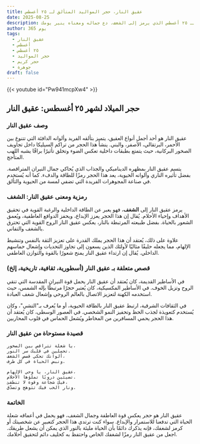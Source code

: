 ```yaml
---
title: عقيق النار، حجر المواليد المتألق لـ ٢٥ أغسطس
date: 2025-08-25
description: اشعر بأهمية عقيق النار، حجر المواليد لـ ٢٥ أغسطس الذي يرمز إلى الشغف. دع جماله ومعناه ينير يومك.
author: 365 يوم
tags:
  - عقيق النار
  - أغسطس
  - ٢٥ أغسطس
  - حجر المواليد
  - حجر كريم
  - جوهرة
draft: false
---
```


{{< youtube id="Pw941mcpXw4" >}}

## حجر الميلاد لشهر ٢٥ أغسطس: عقيق النار

### وصف عقيق النار

عقيق النار هو أحد أجمل أنواع العقيق، يتميز بتألقه الفريد وألوانه الدافئة التي تتنوع بين الأحمر، البرتقالي، الأصفر، والبني. ينشأ هذا الحجر من تراكم السيليكا داخل تجاويف الصخور البركانية، حيث يتمتع بطبقات داخلية تعكس الضوء وتخلق تأثيرًا براقًا يشبه اللهب المتأجج.

يتسم عقيق النار بمظهره الديناميكي والجذاب الذي يُحاكي جمال النيران المتراقصة. بفضل تأثيره الناري وألوانه الحيوية، يعد هذا الحجر رمزًا للطاقة والدفء. كما أنه يُستخدم في صناعة المجوهرات الفريدة التي تضفي لمسة من الحيوية والتألق.

### رمزية ومعنى عقيق النار: الشغف

يرمز عقيق النار إلى **الشغف**، فهو يعبر عن الطاقة الداخلية والرغبة القوية في تحقيق الأهداف وإحياء الأحلام. يُقال إن هذا الحجر يعزز الإبداع، ويحفز الدوافع العاطفية، ويُعمق الشعور بالحياة. بفضل طبيعته المرتبطة بالنار، يعكس عقيق النار الروح القوية التي تحترق بالشغف والتفاني.

علاوة على ذلك، يُعتقد أن هذا الحجر يملك القدرة على تعزيز الثقة بالنفس وتنشيط الإلهام، مما يجعله حليفًا مثاليًا لأولئك الذين يسعون إلى تجاوز التحديات وإشعال حماسهم الداخلي. يُقال إن ارتداء عقيق النار يمنح شعورًا بالقوة والتوازن العاطفي.

### قصص متعلقة بـ عقيق النار (أسطورية، ثقافية، تاريخية، إلخ)

في الأساطير القديمة، كان يُعتقد أن عقيق النار يحمل قوة النيران المقدسة التي تنقي الروح وتزيل الخوف. في الأساطير المكسيكية، كان يُعتبر حجرًا مرتبطًا بإله الشمس، حيث استخدمه الكهنة لتعزيز الاتصال بالعالم الروحي وإشعال شغف العبادة.

في الثقافات الشرقية، ارتبط عقيق النار بالطاقة الحيوية، أو ما يُعرف بـ"التشي"، وكان يُستخدم كتعويذة لجذب الحظ وتحفيز النمو الشخصي. في العصور الوسطى، كان يُعتقد أن هذا الحجر يحمي المسافرين من المخاطر ويُشعل الحماس في قلوب المحاربين.

### قصيدة مستوحاة من عقيق النار

```
يا شعلة تتراقص بين الصخور،  
تحملين في قلبك سر النور.  
ألوانك تحكي قصص الشغف،  
ونبض الحياة في كل طرف.

عقيق النار، يا وحي الإلهام،  
تضيئين دروبًا تملؤها الأحلام.  
فيكِ شجاعة وقوة لا تنطفئ،  
ونار الحب فيك تتوهج وتصدّق.
```

### الخاتمة

عقيق النار هو حجر يعكس قوة العاطفة وجمال الشغف، فهو يحمل في أعماقه شعلة الحياة التي تدفعنا للاستمرار والإبداع. سواء كنت ترتدي هذا الحجر كتعبير عن شخصيتك أو كرمز لشغفك، فإنه يذكرك دائمًا بأن الحياة مليئة بالنور الذي يمكن أن يشعل طريقك. اجعل من عقيق النار رمزًا لشغفك الخاص واحتفظ به كحليف دائم لتحقيق أحلامك.